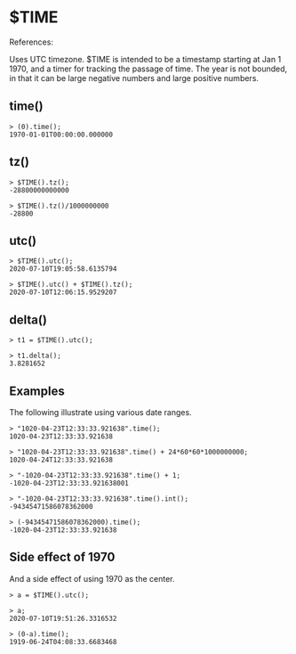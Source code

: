 # $TIME
References:



Uses UTC timezone. $TIME is intended to be a timestamp starting at Jan 1 1970, and a timer for tracking the passage of time. The year is not bounded, in that it can be large negative numbers and large positive numbers. 

## time()

```
> (0).time();
1970-01-01T00:00:00.000000
```

## tz()
```
> $TIME().tz();
-28800000000000

> $TIME().tz()/1000000000
-28800
```

## utc()
```
> $TIME().utc();
2020-07-10T19:05:58.6135794

> $TIME().utc() + $TIME().tz();
2020-07-10T12:06:15.9529207
```

## delta()
```
> t1 = $TIME().utc();

> t1.delta();
3.8281652
```

## Examples
The following illustrate using various date ranges.

```
> "1020-04-23T12:33:33.921638".time();
1020-04-23T12:33:33.921638

> "1020-04-23T12:33:33.921638".time() + 24*60*60*1000000000;
1020-04-24T12:33:33.921638

> "-1020-04-23T12:33:33.921638".time() + 1;
-1020-04-23T12:33:33.921638001

> "-1020-04-23T12:33:33.921638".time().int();
-94345471586078362000

> (-94345471586078362000).time();
-1020-04-23T12:33:33.921638
```

## Side effect of 1970
And a side effect of using 1970 as the center. 

```
> a = $TIME().utc();

> a;
2020-07-10T19:51:26.3316532

> (0-a).time();
1919-06-24T04:08:33.6683468
```
